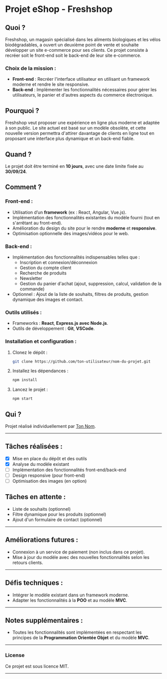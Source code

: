 # Projet eShop - Freshshop

## Quoi ?

Freshshop, un magasin spécialisé dans les aliments biologiques et les vélos biodégradables, a ouvert un deuxième point de vente et souhaite développer un site e-commerce pour ses clients. Ce projet consiste à recréer soit le front-end soit le back-end de leur site e-commerce.

### Choix de la mission :

- **Front-end** : Recréer l'interface utilisateur en utilisant un framework moderne et rendre le site responsive.
- **Back-end** : Implémenter les fonctionnalités nécessaires pour gérer les utilisateurs, le panier et d'autres aspects du commerce électronique.

## Pourquoi ?

Freshshop veut proposer une expérience en ligne plus moderne et adaptée à son public. Le site actuel est basé sur un modèle obsolète, et cette nouvelle version permettra d'attirer davantage de clients en ligne tout en proposant une interface plus dynamique et un back-end fiable.

## Quand ?

Le projet doit être terminé en **10 jours**, avec une date limite fixée au **30/09/24**.

## Comment ?

### Front-end :

- Utilisation d’un **framework** (ex : React, Angular, Vue.js).
- Implémentation des fonctionnalités existantes du modèle fourni (tout en s'arrêtant au front-end).
- Amélioration du design du site pour le rendre **moderne** et **responsive**.
- Optimisation optionnelle des images/vidéos pour le web.

### Back-end :

- Implémentation des fonctionnalités indispensables telles que :
  - Inscription et connexion/déconnexion
  - Gestion du compte client
  - Recherche de produits
  - Newsletter
  - Gestion du panier d'achat (ajout, suppression, calcul, validation de la commande)
- Optionnel : Ajout de la liste de souhaits, filtres de produits, gestion dynamique des images et contact.

### Outils utilisés :

- Frameworks : **React**, **Express.js avec Node.js**.
- Outils de développement : **Git**, **VSCode**.

### Installation et configuration :

1. Clonez le dépôt :
   ```bash
   git clone https://github.com/ton-utilisateur/nom-du-projet.git
   ```
2. Installez les dépendances :
   ```bash
   npm install
   ```
3. Lancez le projet :
   ```bash
   npm start
   ```

## Qui ?

Projet réalisé individuellement par [Ton Nom](https://github.com/ton-utilisateur).

---

## Tâches réalisées :

- [x] Mise en place du dépôt et des outils
- [x] Analyse du modèle existant
- [ ] Implémentation des fonctionnalités front-end/back-end
- [ ] Design responsive (pour front-end)
- [ ] Optimisation des images (en option)

## Tâches en attente :

- Liste de souhaits (optionnel)
- Filtre dynamique pour les produits (optionnel)
- Ajout d'un formulaire de contact (optionnel)

---

## Améliorations futures :

- Connexion à un service de paiement (non inclus dans ce projet).
- Mise à jour du modèle avec des nouvelles fonctionnalités selon les retours clients.

---

## Défis techniques :

- Intégrer le modèle existant dans un framework moderne.
- Adapter les fonctionnalités à la **POO** et au modèle **MVC**.

---

## Notes supplémentaires :

- Toutes les fonctionnalités sont implémentées en respectant les principes de la **Programmation Orientée Objet** et du modèle **MVC**.

---

### License

Ce projet est sous licence MIT.

---
